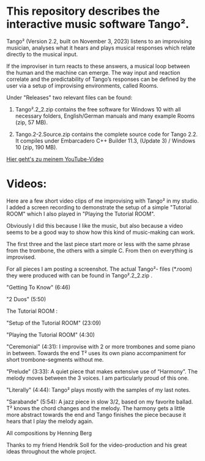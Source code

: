 # This repository describes the interactive music software Tango².

Tango² (Version 2.2, built on November 3, 2023) listens to an improvising musician, analyses what it hears and plays musical responses which relate directly to the musical input.

If the improviser in turn reacts to these answers, a musical loop between the human and the machine can emerge. The way input and reaction correlate and the predictability of Tango’s responses can be defined by the user via a setup of improvising environments, called Rooms.

Under "Releases" two relevant files can be found:
1. Tango².2_2.zip
contains the free software for Windows 10 with all necessary folders, English/German manuals and many example Rooms (zip, 57 MB).

2.  Tango.2-2.Source.zip 
contains the complete source code for Tango 2.2. It compiles under Embarcadero C++ Builder 11.3, (Update 3) / Windows 10 (zip, 190 MB).

[Hier geht's zu meinem YouTube-Video](https://youtu.be/dq2ZcSnnrN0)

# Videos:

Here are a few short video clips of me improvising with Tango² in my studio. I added a screen recording to demonstrate the setup of a simple "Tutorial ROOM" which I also played in "Playing the Tutorial ROOM".

Obviously I did this because I like the music, but also because a video seems to be a good way to show how this kind of music-making can work.

The first three and the last piece start more or less with the same phrase from the trombone, the others with a simple C. From then on everything is improvised.

For all pieces I am posting a screenshot. The actual Tango²- files (*.room) they were produced with can be found in Tango².2_2.zip .

"Getting To Know" (6:46) 

"2 Duos" (5:50) 

The Tutorial ROOM :

"Setup of the Tutorial ROOM" (23:09) 

"Playing the Tutorial ROOM" (4:30) 

"Ceremonial" (4:31): I improvise with 2 or more trombones and some piano in between. Towards the end T² uses its own piano accompaniment for short trombone-segments without me.

"Prelude" (3:33): A quiet piece that makes extensive use of “Harmony”. The melody moves between the 3 voices. I am particularly proud of this one.

"Literally" (4:44): Tango² plays mostly with the samples of my last notes.

"Sarabande" (5:54): A jazz piece in slow 3/2, based on my favorite ballad. T² knows the chord changes and the melody. The harmony gets a little more abstract towards the end and Tango finishes the piece because it hears that I play the melody again.

All compositions by Henning Berg

Thanks to my friend Hendrik Soll for the video-production and his great ideas throughout the whole project. 
